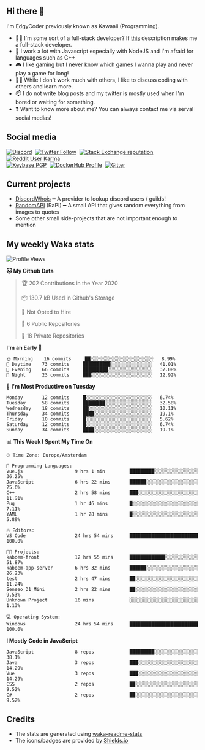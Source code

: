 ## Hi there 👋
I'm EdgyCoder previously known as Kawaaii (Programming).  
- 👨‍💻 I'm some sort of a full-stack developer? If [this](https://www.w3schools.com/whatis/whatis_fullstack.asp) description makes me a full-stack developer.
- 🌱 I work a lot with Javascript especially with NodeJS and I'm afraid for languages such as C++
- 🎮 I like gaming but I never know which games I wanna play and never play a game for long!
- 👯‍♀️ While I don't work much with others, I like to discuss coding with others and learn more.
- 📫 I do not write blog posts and my twitter is mostly used when I'm bored or waiting for something.
- ❓ Want to know more about me? You can always contact me via serval social medias!

## Social media
[![Discord](https://img.shields.io/discord/661411850856038431?label=Discord%20Guild&style=for-the-badge&logo=discord&logoColor=ffffff)](https://discord.gg/44yKPxm)
‎‎ [![Twitter Follow](https://img.shields.io/twitter/follow/edgycoder?color=%231DA1F2&label=Twitter&style=for-the-badge&logo=twitter&logoColor=ffffff)](https://twitter.com/EdgyCoder)
‎‎ [![Stack Exchange reputation](https://img.shields.io/stackexchange/stackoverflow/r/12418331?color=%23F48024&label=Stack%20overflow&style=for-the-badge&logo=stackoverflow&logoColor=ffffff)](https://stackoverflow.com/users/12418331/kawaaii)
‎‎ [![Reddit User Karma](https://img.shields.io/reddit/user-karma/combined/Kawaaii-Programming?label=Reddit&style=for-the-badge&logo=reddit&logoColor=ffffff)](https://www.reddit.com/user/Kawaaii-Programming)  
‎‎ [![Keybase PGP](https://img.shields.io/keybase/pgp/kawaaii?label=Keybase&logo=keybase&logoColor=ffffff&style=for-the-badge)](https://keybase.io/kawaaii)
‎‎ [![DockerHub Profile](https://img.shields.io/badge/DockerHub-kawaaii-informational?style=for-the-badge&logo=docker&logoColor=ffffff)](https://hub.docker.com/u/kawaaii)
‎‎ [![Gitter](https://img.shields.io/gitter/room/edgy-irrelevant/community?label=edgy-irrelevant&logo=gitter&logoColor=ffffff&style=for-the-badge)](https://gitter.im/edgy-irrelevant/community)

## Current projects
- [DiscordWhois](https://discordwhois.xyz) ━ A provider to lookup discord users / guilds!
- [RandomAPI](https://random.rest) (RaPI) ━ A small API that gives random everything from images to quotes
- Some other small side-projects that are not important enough to mention

## My weekly Waka stats
<!--START_SECTION:waka-->
![Profile Views](http://img.shields.io/badge/Profile%20Views-0-blue)

**🐱 My Github Data** 

> 🏆 202 Contributions in the Year 2020
 > 
> 📦 130.7 kB Used in Github's Storage 
 > 
> 🚫 Not Opted to Hire
 > 
> 📜 6 Public Repositories
 > 
> 🔑 18 Private Repositories 

**I'm an Early 🐤** 

```text
🌞 Morning    16 commits     ██░░░░░░░░░░░░░░░░░░░░░░░   8.99% 
🌆 Daytime    73 commits     ██████████░░░░░░░░░░░░░░░   41.01% 
🌃 Evening    66 commits     █████████░░░░░░░░░░░░░░░░   37.08% 
🌙 Night      23 commits     ███░░░░░░░░░░░░░░░░░░░░░░   12.92%

```
📅 **I'm Most Productive on Tuesday** 

```text
Monday       12 commits     █░░░░░░░░░░░░░░░░░░░░░░░░   6.74% 
Tuesday      58 commits     ████████░░░░░░░░░░░░░░░░░   32.58% 
Wednesday    18 commits     ██░░░░░░░░░░░░░░░░░░░░░░░   10.11% 
Thursday     34 commits     ████░░░░░░░░░░░░░░░░░░░░░   19.1% 
Friday       10 commits     █░░░░░░░░░░░░░░░░░░░░░░░░   5.62% 
Saturday     12 commits     █░░░░░░░░░░░░░░░░░░░░░░░░   6.74% 
Sunday       34 commits     ████░░░░░░░░░░░░░░░░░░░░░   19.1%

```


📊 **This Week I Spent My Time On** 

```text
⌚︎ Time Zone: Europe/Amsterdam

💬 Programming Languages: 
Vue.js                   9 hrs 1 min         █████████░░░░░░░░░░░░░░░░   36.25% 
JavaScript               6 hrs 22 mins       ██████░░░░░░░░░░░░░░░░░░░   25.6% 
C++                      2 hrs 58 mins       ███░░░░░░░░░░░░░░░░░░░░░░   11.91% 
Pug                      1 hr 46 mins        █░░░░░░░░░░░░░░░░░░░░░░░░   7.11% 
YAML                     1 hr 28 mins        █░░░░░░░░░░░░░░░░░░░░░░░░   5.89%

🔥 Editors: 
VS Code                  24 hrs 54 mins      █████████████████████████   100.0%

🐱‍💻 Projects: 
kaboem-front             12 hrs 55 mins      █████████████░░░░░░░░░░░░   51.87% 
kaboem-app-server        6 hrs 32 mins       ██████░░░░░░░░░░░░░░░░░░░   26.23% 
test                     2 hrs 47 mins       ██░░░░░░░░░░░░░░░░░░░░░░░   11.24% 
Senseo_D1_Mini           2 hrs 22 mins       ██░░░░░░░░░░░░░░░░░░░░░░░   9.53% 
Unknown Project          16 mins             ░░░░░░░░░░░░░░░░░░░░░░░░░   1.13%

💻 Operating System: 
Windows                  24 hrs 54 mins      █████████████████████████   100.0%

```

**I Mostly Code in JavaScript** 

```text
JavaScript               8 repos             █████████░░░░░░░░░░░░░░░░   38.1% 
Java                     3 repos             ███░░░░░░░░░░░░░░░░░░░░░░   14.29% 
Vue                      3 repos             ███░░░░░░░░░░░░░░░░░░░░░░   14.29% 
CSS                      2 repos             ██░░░░░░░░░░░░░░░░░░░░░░░   9.52% 
C#                       2 repos             ██░░░░░░░░░░░░░░░░░░░░░░░   9.52%

```



<!--END_SECTION:waka-->

## Credits
- The stats are generated using [waka-readme-stats](https://github.com/anmol098/waka-readme-stats)
- The icons/badges are provided by [Shields.io](https://shields.io/)
